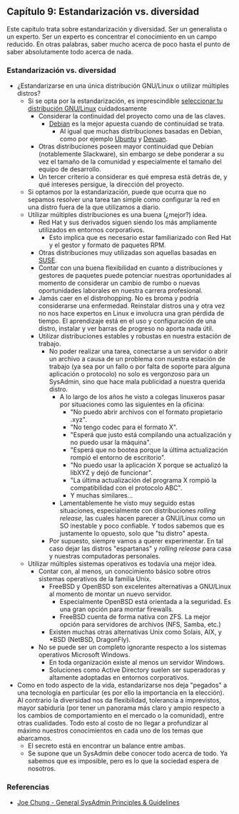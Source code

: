 ## Capítulo 9: Estandarización vs. diversidad

Este capítulo trata sobre estandarización y diversidad. Ser un generalista o un
experto. Ser un experto es concentrar el conocimiento en un campo reducido. En
otras palabras, saber mucho acerca de poco hasta el punto de saber absolutamente
todo acerca de nada.

### Estandarización vs. diversidad

* ¿Estandarizarse en una única distribución GNU/Linux o utilizar múltiples
  distros?
    * Si se opta por la estandarización, es imprescindible [seleccionar tu distribución GNU/Linux](https://www.linuxito.com/8-gnu-linux/nivel-basico/1-como-elegir-una-distribucion-gnu-linux)
      cuidadosamente
        * Considerar la continuidad del proyecto como una de las claves.
            * [Debian](https://www.debian.org/) es la mejor apuesta cuando de
              continuidad se trata.
                * Al igual que muchas distribuciones basadas en Debian, como por
                  ejemplo [Ubuntu](https://www.ubuntu.com/) y [Devuan](https://devuan.org/).
        * Otras distribuciones poseen mayor continuidad que Debian (notablemente
          Slackware), sin embargo se debe ponderar a su vez el tamaño de la
          comunidad y especialmente el tamaño del equipo de desarrollo.
        * Un tercer criterio a considerar es qué empresa está detrás de, y qué
          intereses persigue, la dirección del proyecto.
    * Si optamos por la estandarización, puede que ocurra que no sepamos
      resolver una tarea tan simple como configurar la red en una distro fuera
      de la que utilizamos a diario.
    * Utilizar múltiples distribuciones es una buena (¿mejor?) idea.
        * Red Hat y sus derivados siguen siendo los más ampliamente utilizados
          en entornos corporativos.
            * Esto implica que es necesario estar familiarizado con Red Hat y el
              gestor y formato de paquetes RPM.
        * Otras distribuciones muy utilizadas son aquellas basadas en [SUSE](https://www.suse.com/es-es/).
        * Contar con una buena flexibilidad en cuanto a distribuciones y
          gestores de paquetes puede potenciar nuestras oportunidades al momento
          de considerar un cambio de rumbo o nuevas oportunidades laborales en
          nuestra carrera profesional.
        * Jamás caer en el distrohopping. No es broma y podría considerarse una
          enfermedad. Reinstalar distros una y otra vez no nos hace expertos en
          Linux e involucra una gran pérdida de tiempo. El aprendizaje está en
          el uso y configuración de una distro, instalar y ver barras de
          progreso no aporta nada útil.
        * Utilizar distribuciones estables y robustas en nuestra estación de
          trabajo.
            * No poder realizar una tarea, conectarse a un servidor o abrir un
              archivo a causa de un problema con nuestra estación de trabajo (ya
              sea por un fallo o por falta de soporte para alguna aplicación o
              protocolo) no solo es vergonzoso para un SysAdmin, sino que hace
              mala publicidad a nuestra querida distro.
                * A lo largo de los años he visto a colegas linuxeros pasar por
                  situaciones como las siguientes en la oficina:
                    * "No puedo abrir archivos con el formato propietario .xyz".
                    * "No tengo codec para el formato X".
                    * "Esperá que justo está compilando una actualización y no
                      puedo usar la máquina".
                    * "Esperá que no bootea porque la última actualización
                      rompió el entorno de escritorio".
                    * "No puedo usar la aplicación X porque se actualizó la
                      libXYZ y dejó de funcionar".
                    * "La última actualización del programa X rompió la
                      compatibilidad con el protocolo ABC".
                    * Y muchas similares...
                * Lamentablemente he visto muy seguido estas situaciones,
                  especialmente con distribuciones *rolling release*, las cuales
                  hacen parecer a GNU/Linux como un SO inestable y poco
                  confiable. Y todos sabemos que es justamente lo opuesto, solo
                  que "tu distro" apesta.
            * Por supuesto, siempre vamos a querer experimentar. En tal caso
              dejar las distros "espartanas" y *rolling release* para casa y
              nuestras computadoras personales.
    * Utilizar múltiples sistemas operativos es todavía una mejor idea.
        * Contar con, al menos, un conocimiento básico sobre otros sistemas
          operativos de la familia Unix.
            * FreeBSD y OpenBSD son excelentes alternativas a GNU/Linux al
              momento de montar un nuevo servidor.
                * Especialmente OpenBSD está orientada a la seguridad. Es una
                  gran opción para montar firewalls.
                * FreeBSD cuenta de forma nativa con ZFS. La mejor opción para
                  servidores de archivos (NFS, Samba, etc.)
            * Existen muchas otras alternativas Unix como Solais, AIX, y *BSD
              (NetBSD, DragonFly).
        * No se puede ser un completo ignorante respecto a los sistemas
          operativos Microsoft Windows.
            * En toda organización existe al menos un servidor Windows.
            * Soluciones como Active Directory suelen ser superadoras y
              altamente adoptadas en entornos corporativos.
* Como en todo aspecto de la vida, estandarizarse nos deja "pegados" a una
  tecnología en particular (es por ello la importancia en la elección). Al
  contrario la diversidad nos da flexibilidad, tolerancia a imprevistos, mayor
  sabiduría (por tener un panorama más claro y ampio respecto a los cambios de
  comportamiento en el mercado o la comunidad), entre otras cualidades. Todo
  esto al costo de no llegar a profundizar al máximo nuestros conocimientos en
  cada uno de los temas que abarcamos.
    * El secreto está en encontrar un balance entre ambas.
    * Se supone que un SysAdmin debe conocer todo acerca de todo. Ya sabemos que
      es imposible, pero es lo que la sociedad espera de nosotros.

### Referencias

* [Joe Chung - General SysAdmin Principles & Guidelines](http://rockhopper.monmouth.edu/cs/jchung/cs471/cs_471_-_general_sysadmin_principles)
